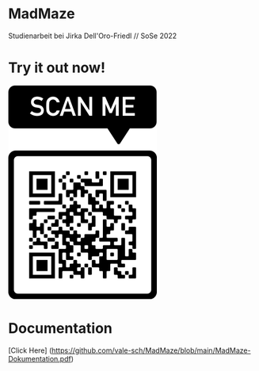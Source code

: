 # MadMaze

Studienarbeit bei Jirka Dell'Oro-Friedl // SoSe 2022

# Try it out now!

![QR Code](QRToGame.png)

# Documentation
[Click Here] (https://github.com/vale-sch/MadMaze/blob/main/MadMaze-Dokumentation.pdf) 
